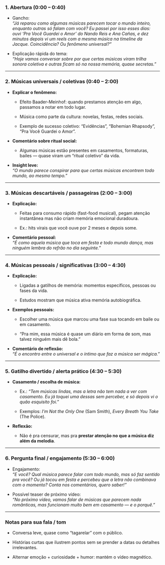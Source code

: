 

### **1. Abertura (0:00 – 0:40)**

- Gancho:  
    _“Já reparou como algumas músicas parecem tocar o mundo inteiro, enquanto outras só falam com você? Eu passei por isso esses dias: ouvi ‘Pra Você Guardei o Amor’ do Nando Reis e Ana Cañas, e dez minutos depois vi um reels com a mesma música na timeline da Jacque. Coincidência? Ou fenômeno universal?”_
    
- Explicação rápida do tema:  
    _“Hoje vamos conversar sobre por que certas músicas viram trilha sonora coletiva e outras ficam só na nossa memória, quase secretas.”_
    

---

### **2. Músicas universais / coletivas (0:40 – 2:00)**

- **Explicar o fenômeno:**
    
    - Efeito Baader-Meinhof: quando prestamos atenção em algo, passamos a notar em todo lugar.
        
    - Música como parte da cultura: novelas, festas, redes sociais.
        
    - Exemplo de sucesso coletivo: “Evidências”, “Bohemian Rhapsody”, “Pra Você Guardei o Amor”.
        
- **Comentário sobre ritual social:**
    
    - Algumas músicas estão presentes em casamentos, formaturas, bailes — quase viram um “ritual coletivo” da vida.
        
- **Insight leve:**  
    _“O mundo parece conspirar para que certas músicas encontrem todo mundo, ao mesmo tempo.”_
    

---

### **3. Músicas descartáveis / passageiras (2:00 – 3:00)**

- **Explicação:**
    
    - Feitas para consumo rápido (fast-food musical), pegam atenção instantânea mas não criam memória emocional duradoura.
        
    - Ex.: hits virais que você ouve por 2 meses e depois some.
        
- **Comentário pessoal:**  
    _“É como aquela música que toca em festa e todo mundo dança, mas ninguém lembra do refrão no dia seguinte.”_
    

---

### **4. Músicas pessoais / significativas (3:00 – 4:30)**

- **Explicação:**
    
    - Ligadas a gatilhos de memória: momentos específicos, pessoas ou fases da vida.
        
    - Estudos mostram que música ativa memória autobiográfica.
        
- **Exemplos pessoais:**
    
    - Escolher uma música que marcou uma fase sua tocando em baile ou em casamento.
        
    - “Pra mim, essa música é quase um diário em forma de som, mas talvez ninguém mais dê bola.”
        
- **Comentário de reflexão:**  
    _“É o encontro entre o universal e o íntimo que faz a música ser mágica.”_
    

---

### **5. Gatilho divertido / alerta prático (4:30 – 5:30)**

- **Casamento / escolha de música:**
    
    - Ex.: _“Tem músicas lindas, mas a letra não tem nada a ver com casamento. Eu já toquei uma dessas sem perceber, e só depois vi o quão esquisito foi.”_
        
    - Exemplos: _I’m Not the Only One_ (Sam Smith), _Every Breath You Take_ (The Police).
        
- **Reflexão:**
    
    - Não é pra censurar, mas pra **prestar atenção no que a música diz além da melodia**.
        

---

### **6. Pergunta final / engajamento (5:30 – 6:00)**

- Engajamento:  
    _“E você? Qual música parece falar com todo mundo, mas só faz sentido pra você? Ou já tocou em festa e percebeu que a letra não combinava com o momento? Conta nos comentários, quero saber!”_
    
- Possível teaser de próximo vídeo:  
    _“No próximo vídeo, vamos falar de músicas que parecem nada românticas, mas funcionam muito bem em casamento — e o porquê.”_
    

---

### **Notas para sua fala / tom**

- Conversa leve, quase como “tagarelar” com o público.
    
- Histórias curtas que ilustrem pontos sem se prender a datas ou detalhes irrelevantes.
    
- Alternar emoção + curiosidade + humor: mantém o vídeo magnético.
